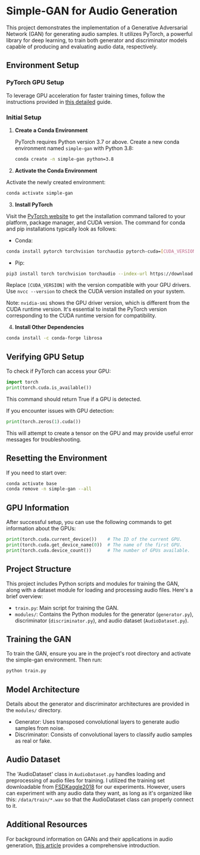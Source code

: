 # Simple-GAN for Audio Generation

This project demonstrates the implementation of a Generative Adversarial Network (GAN) for generating audio samples. It utilizes PyTorch, a powerful library for deep learning, to train both generator and discriminator models capable of producing and evaluating audio data, respectively.

## Environment Setup

### PyTorch GPU Setup

To leverage GPU acceleration for faster training times, follow the instructions provided in [this detailed](https://mct-master.github.io/machine-learning/2023/04/25/olivegr-pytorch-gpu.html) guide.

### Initial Setup

1. **Create a Conda Environment**

   PyTorch requires Python version 3.7 or above. Create a new conda environment named `simple-gan` with Python 3.8:

   ```bash
   conda create -n simple-gan python=3.8
   ```

2. **Activate the Conda Environment**

Activate the newly created environment:

```bash
conda activate simple-gan
```

3. **Install PyTorch**

Visit the [PyTorch website](https://pytorch.org/get-started/locally/) to get the installation command tailored to your platform, package manager, and CUDA version. The command for conda and pip installations typically look as follows:

* Conda:

```bash
conda install pytorch torchvision torchaudio pytorch-cuda=[CUDA_VERSION] -c pytorch -c nvidia
```

* Pip:

```bash
pip3 install torch torchvision torchaudio --index-url https://download.pytorch.org/whl/cu[CUDA_VERSION]
```

Replace `[CUDA_VERSION]` with the version compatible with your GPU drivers. Use `nvcc --version` to check the CUDA version installed on your system.

Note: `nvidia-smi` shows the GPU driver version, which is different from the CUDA runtime version. It's essential to install the PyTorch version corresponding to the CUDA runtime version for compatibility.

4. **Install Other Dependencies**

```bash
conda install -c conda-forge librosa
```

## Verifying GPU Setup

To check if PyTorch can access your GPU:

```py
import torch
print(torch.cuda.is_available())
```

This command should return True if a GPU is detected.

If you encounter issues with GPU detection:

```py
print(torch.zeros(1).cuda())
```

This will attempt to create a tensor on the GPU and may provide useful error messages for troubleshooting.

## Resetting the Environment

If you need to start over:

```bash
conda activate base
conda remove -n simple-gan --all
```

## GPU Information

After successful setup, you can use the following commands to get information about the GPUs:

```py
print(torch.cuda.current_device())    # The ID of the current GPU.
print(torch.cuda.get_device_name(0))  # The name of the first GPU.
print(torch.cuda.device_count())      # The number of GPUs available.
```

## Project Structure

This project includes Python scripts and modules for training the GAN, along with a dataset module for loading and processing audio files. Here's a brief overview:

* `train.py`: Main script for training the GAN.
* `modules/`: Contains the Python modules for the generator (`generator.py`), discriminator (`discriminator.py`), and audio dataset (`AudioDataset.py`).

## Training the GAN

To train the GAN, ensure you are in the project's root directory and activate the simple-gan environment. Then run:

```bash
python train.py
```

## Model Architecture

Details about the generator and discriminator architectures are provided in the `modules/` directory.

* Generator: Uses transposed convolutional layers to generate audio samples from noise.
* Discriminator: Consists of convolutional layers to classify audio samples as real or fake.

## Audio Dataset

The 'AudioDataset' class in `AudioDataset.py` handles loading and preprocessing of audio files for training. I utilized the training set downloadable from [FSDKaggle2018](https://zenodo.org/records/2552860#.XFD05fwo-V4) for our experiments. However, users can experiment with any audio data they want, as long as it's organized like this: `/data/train/*.wav` so that the AudioDataset class can properly connect to it.

## Additional Resources

For background information on GANs and their applications in audio generation, [this article](https://realpython.com/generative-adversarial-networks/) provides a comprehensive introduction.